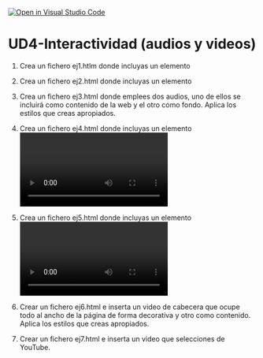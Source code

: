 [![Open in Visual Studio Code](https://classroom.github.com/assets/open-in-vscode-f059dc9a6f8d3a56e377f745f24479a46679e63a5d9fe6f495e02850cd0d8118.svg)](https://classroom.github.com/online_ide?assignment_repo_id=6717749&assignment_repo_type=AssignmentRepo)
# UD4-Interactividad (audios y videos)

1. Crea un fichero ej1.htlm donde incluyas un elemento <audio> y pruebes la combinación de sus diferentes atributos.
  
2. Crea un fichero ej2.html donde incluyas un elemento <audio> con varios <sources> para mejorar la compatibilidad de los navegadores. Una vez obtengas el fichero de audio (bien generado por ti o por un repositorio gratuito de derecho libre de uso), cambia su formato al menos a otro diferente haciendo uso de alguna de las herramientas de audio vista en la unidad anterior. 
  
3. Crea un fichero ej3.html donde emplees dos audios, uno de ellos se incluirá como contenido de la web y el otro como fondo. Aplica los estilos que creas apropiados.
  
4. Crea un fichero ej4.html donde incluyas un elemento <video> y pruebes la combinación de sus diferentes atributos.
  
5. Crea un fichero ej5.html donde incluyas un elemento <video> con varios <sources> para mejorar la compatibilidad de los navegadores. Una vez obtengas el fichero de audio (bien generado por ti o por un repositorio gratuito de derecho libre de uso), cambia su formato al menos a otro diferente haciendo uso de alguna de las herramientas de audio vista en la unidad anterior. 
  
6. Crear un fichero ej6.html e inserta un video de cabecera que ocupe todo al ancho de la página de forma decorativa y otro como contenido. Aplica los estilos que creas apropiados.

7. Crear un fichero ej7.html e inserta un video que selecciones de YouTube.

